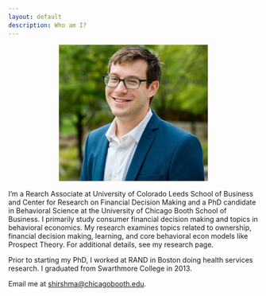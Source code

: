 ```yaml
---
layout: default
description: Who am I?
---
```


<p align="center"><img src="public/sdh_headshot copy.jpg" alt="headshot" width="300" ></p>

I’m a Rearch Associate at University of Colorado Leeds School of Business and Center for Research on Financial Decision Making and a PhD candidate in Behavioral Science at the University of Chicago Booth School of Business. I primarily study consumer financial decision making and topics in behavioral economics. My research examines topics related to ownership, financial decision making, learning, and core behavioral econ models like Prospect Theory. For additional details, see my research page. 

<p> Prior to starting my PhD, I worked at RAND in Boston doing health services research. I graduated from Swarthmore College in 2013. 

<p>
Email me at <a href="mailto:shirshma@chicagobooth.edu">shirshma@chicagobooth.edu</a>.

